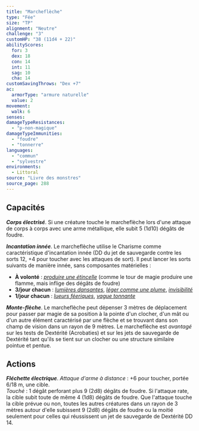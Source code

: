 ```yaml
---
title: "Marcheflèche"
type: "Fée"
size: "TP"
alignment: "Neutre"
challenge: "3"
customHP: "38 (11d4 + 22)"
abilityScores:
  for: 3
  dex: 18
  con: 14
  int: 11
  sag: 10
  cha: 14
customSavingThrows: "Dex +7"
ac:
  armorType: "armure naturelle"
  value: 2
movement:
  walk: 6
senses:
damageTypeResistances:
  - "p-non-magique"
damageTypeImmunities:
  - "foudre"
  - "tonnerre"
languages:
  - "commun"
  - "sylvestre"
environments:
  - Littoral
source: "Livre des monstres"
source_page: 288
---
```

## Capacités
_**Corps électrisé**_. Si une créature touche le marcheflèche lors d'une attaque de corps à corps avec une arme métallique, elle subit 5 (1d10) dégâts de foudre.

_**Incantation innée**_. Le marcheflèche utilise le Charisme comme caractéristique d'incantation innée (DD du jet de sauvegarde contre les sorts 12, +4 pour toucher avec les attaques de sort). Il peut lancer les sorts suivants de manière innée, sans composantes matérielles :
* **À volonté** : [_produire une étincelle_](/grimoire/produire-une-flamme/) (comme le tour de magie produire une flamme, mais inflige des dégâts de foudre)
* **3/jour chacun** : [_lumières dansantes_](/grimoire/lumieres-dansantes/), [_léger comme une plume_](/grimoire/leger-comme-une-plume/), [_invisibilité_](/grimoire/invisibilite/)
* **1/jour chacun** : [_lueurs féeriques_](/grimoire/lueurs-feeriques/), [_vague tonnante_](/grimoire/vague-tonnante/)

_**Monte-flèche**_. Le marcheflèche peut dépenser 3 mètres de déplacement pour passer par magie de sa position à la pointe d'un clocher, d'un mât ou d'un autre élément caractérisé par une flèche et se trouvant dans son champ de vision dans un rayon de 9 mètres. Le marcheflèche est _avantagé_ sur les tests de Dextérité (Acrobaties) et sur les jets de sauvegarde de Dextérité tant qu'ils se tient sur un clocher ou une structure similaire pointue et pentue.

## Actions
_**Fléchette électrique**_. _Attaque d'arme à distance_ : +6 pour toucher, portée 6/18 m, une cible.  
_Touché_ : 1 dégât perforant plus 9 (2d8) dégâts de foudre. Si l'attaque rate, la cible subit toute de même 4 (1d8) dégâts de foudre. Que l'attaque touche la cible prévue ou non, toutes les autres créatures dans un rayon de 3 mètres autour d'elle subissent 9 (2d8) dégâts de foudre ou la moitié seulement pour celles qui réussissent un jet de sauvegarde de Dextérité DD 14.
